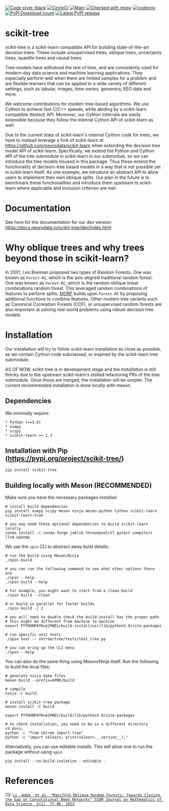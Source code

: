 [![Code style: black](https://img.shields.io/badge/code%20style-black-000000.svg)](https://github.com/psf/black)
[![CircleCI](https://circleci.com/gh/neurodata/scikit-tree/tree/main.svg?style=svg)](https://circleci.com/gh/neurodata/scikit-tree/tree/main)
[![Main](https://github.com/neurodata/scikit-tree/actions/workflows/main.yml/badge.svg?branch=main)](https://github.com/neurodata/scikit-tree/actions/workflows/main.yml)
[![Checked with mypy](http://www.mypy-lang.org/static/mypy_badge.svg)](http://mypy-lang.org/)
[![codecov](https://codecov.io/gh/neurodata/scikit-tree/branch/main/graph/badge.svg?token=H1reh7Qwf4)](https://codecov.io/gh/neurodata/scikit-tree)
[![PyPI Download count](https://img.shields.io/pypi/dm/scikit-tree.svg)](https://pypistats.org/packages/scikit-tree)
[![Latest PyPI release](https://img.shields.io/pypi/v/scikit-tree.svg)](https://pypi.org/project/scikit-tree/)

scikit-tree
===========

scikit-tree is a scikit-learn compatible API for building state-of-the-art decision trees. These include unsupervised trees, oblique trees, uncertainty trees, quantile trees and causal trees.

Tree-models have withstood the test of time, and are consistently used for modern-day data science and machine learning applications. They especially perform well when there are limited samples for a problem and are flexible learners that can be applied to a wide variety of different settings, such as tabular, images, time-series, genomics, EEG data and more.

We welcome contributions for modern tree-based algorithms. We use Cython to achieve fast C/C++ speeds, while abiding by a scikit-learn compatible (tested) API. Moreover, our Cython internals are easily extensible because they follow the internal Cython API of scikit-learn as well.

Due to the current state of scikit-learn's internal Cython code for trees, we have to instead leverage a fork of scikit-learn at https://github.com/neurodata/scikit-learn when
extending the decision tree model API of scikit-learn. Specifically, we extend the Python and Cython API of the tree submodule in scikit-learn in our submodule, so we can introduce the tree models housed in this package. Thus these extend the functionality of decision-tree based models in a way that is not possible yet in scikit-learn itself. As one example, we introduce an abstract API to allow users to implement their own oblique splits. Our plan in the future is to benchmark these functionalities and introduce them upstream to scikit-learn where applicable and inclusion criterion are met.

Documentation
=============

See here for the documentation for our dev version: https://docs.neurodata.io/scikit-tree/dev/index.html

Why oblique trees and why trees beyond those in scikit-learn?
=============================================================
In 2001, Leo Breiman proposed two types of Random Forests. One was known as ``Forest-RI``, which is the axis-aligned traditional random forest. One was known as ``Forest-RC``, which is the random oblique linear combinations random forest. This leveraged random combinations of features to perform splits. [MORF](1) builds upon ``Forest-RC`` by proposing additional functions to combine features. Other modern tree variants such as Canonical Correlation Forests (CCF), or unsupervised random forests are also important at solving real-world problems using robust decision tree models.

Installation
============
Our installation will try to follow scikit-learn installation as close as possible, as we contain Cython code subclassed, or inspired by the scikit-learn tree submodule.

AS OF NOW, scikit-tree is in development stage and the installation is still finicky due to the upstream scikit-learn's stalled refactoring PRs of the tree submodule. Once those are merged, the installation will be simpler. The current recommended installation is done locally with meson.

Dependencies
------------

We minimally require:

    * Python (>=3.9)
    * numpy
    * scipy
    * scikit-learn >= 1.3

Installation with Pip (https://pypi.org/project/scikit-tree/)
-------------------------------------------------------------

    pip install scikit-tree

Building locally with Meson (RECOMMENDED)
-----------------------------------------
Make sure you have the necessary packages installed

    # install build dependencies
    pip install numpy scipy meson ninja meson-python Cython scikit-learn scikit-learn-tree

    # you may need these optional dependencies to build scikit-learn locally
    conda install -c conda-forge joblib threadpoolctl pytest compilers llvm-openmp

We use the ``spin`` CLI to abstract away build details:

    # run the build using Meson/Ninja
    ./spin build

    # you can run the following command to see what other options there are
    ./spin --help
    ./spin build --help

    # For example, you might want to start from a clean build
    ./spin build --clean

    # or build in parallel for faster builds
    ./spin build -j 2

    # you will need to double check the build-install has the proper path
    # this might be different from machine to machine
    export PYTHONPATH=${PWD}/build-install/usr/lib/python3.9/site-packages

    # run specific unit tests
    ./spin test -- sktree/tree/tests/test_tree.py

    # you can bring up the CLI menu
    ./spin --help

You can also do the same thing using Meson/Ninja itself. Run the following to build the local files:

    # generate ninja make files
    meson build --prefix=$PWD/build

    # compile
    ninja -C build

    # install scikit-tree package
    meson install -C build

    export PYTHONPATH=${PWD}/build/lib/python3.9/site-packages

    # to check installation, you need to be in a different directory
    cd docs;  
    python -c "from sktree import tree"
    python -c "import sklearn; print(sklearn.__version__);"

Alternatively, you can use editable installs. This will allow one to run the package without using
`spin`.

    pip install --no-build-isolation --editable .

References
==========
[1]: [`Li, Adam, et al. "Manifold Oblique Random Forests: Towards Closing the Gap on Convolutional Deep Networks" SIAM Journal on Mathematics of Data Science, 5(1), 77-96, 2023`](https://doi.org/10.1137/21M1449117)
